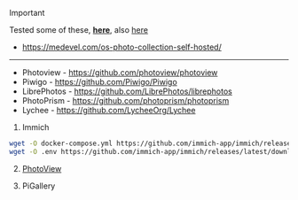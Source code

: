 > [!IMPORTANT]
> Tested some of these, [**here**](https://jalcocert.github.io/JAlcocerT/photo-management-tools/), also [here](https://jalcocert.github.io/JAlcocerT/software-for-weddings/)

* https://medevel.com/os-photo-collection-self-hosted/

---

* Photoview - https://github.com/photoview/photoview
* Piwigo - https://github.com/Piwigo/Piwigo
* LibrePhotos - https://github.com/LibrePhotos/librephotos
* PhotoPrism - https://github.com/photoprism/photoprism
* Lychee - https://github.com/LycheeOrg/Lychee

1. Immich

```sh
wget -O docker-compose.yml https://github.com/immich-app/immich/releases/latest/download/docker-compose.yml
wget -O .env https://github.com/immich-app/immich/releases/latest/download/example.env
```

2. [PhotoView](https://fossengineer.com/selfhosting-Photoview-docker/)

3. PiGallery